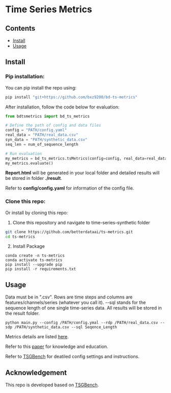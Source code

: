 # Time Series Metrics


## Contents
- [Install](#install)
- [Usage](#usage)


## Install
### Pip installation:
You can pip install the repo using:
```bash
pip install "git+https://github.com/bxz9200/bd-ts-metrics"
```
After installation, follow the code below for evaluation:
```python
from bdtsmetrics import bd_ts_metrics

# Define the path of config and data files
config = "PATH/config.yaml"
real_data = "PATH/real_data.csv"
syn_data = "PATH/synthetic_data.csv"
seq_len = num_of_sequence_length

# Run evaluation
my_metrics = bd_ts_metrics.tsMetrics(config=config, real_data=real_data, syn_data=syn_data, seq_len=seq_len)
my_metrics.evaluate()
```
**Report.html** will be generated in your local folder and detailed results will be stored in folder **./result**. 

Refer to **config/config.yaml** for information of the config file.

### Clone this repo:
Or install by cloning this repo:
1. Clone this repository and navigate to time-series-synthetic folder
```bash
git clone https://github.com/betterdataai/ts-metrics.git
cd ts-metrics
```

2. Install Package
```Shell
conda create -n ts-metrics
conda activate ts-metrics
pip install --upgrade pip
pip install -r requirements.txt
```


## Usage
Data must be in ".csv". Rows are time steps and columns are features/channels/series (whatever you call it). --sql stands for the sequence length of one single time-series data.
All results will be stored in the result folder.
```
python main.py --config /PATH/config.ymal --rdp /PATH/real_data.csv --sdp /PATH/synthetic_data.csv --sql Seqence_Length
```

Metrics details are listed [here](https://www.notion.so/betterdataai/TS-V1-10de183a10414c668cd46db59ce95495?pvs=4#bcc5d6544efe46f18d3d12722994669f).

Refer to this [paper](https://arxiv.org/pdf/2309.03755) for knowledge and education.

Refer to [TSGBench](https://github.com/YihaoAng/TSGBench.git) for deatiled config settings and instructions.

## Acknowledgement
This repo is developed based on [TSGBench](https://github.com/YihaoAng/TSGBench.git).
